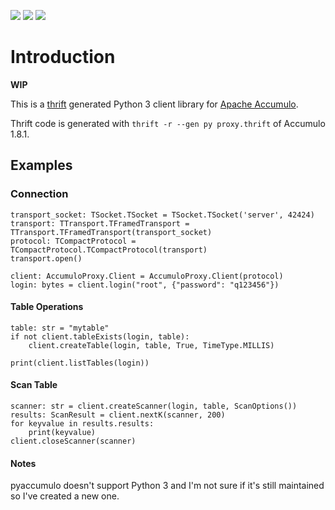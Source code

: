 ![](https://img.shields.io/badge/python-3.5%2B-green.svg)
![](https://img.shields.io/badge/Accumulo-1.8.1-green.svg)
![](https://img.shields.io/badge/License-Apache%202.0-blue.svg)

# Introduction

**WIP**

This is a [thrift](https://thrift.apache.org/) generated Python 3 client library for [Apache Accumulo](https://accumulo.apache.org/).


Thrift code is generated with `thrift -r --gen py proxy.thrift` of Accumulo 1.8.1.


## Examples

### Connection
    transport_socket: TSocket.TSocket = TSocket.TSocket('server', 42424)
    transport: TTransport.TFramedTransport = TTransport.TFramedTransport(transport_socket)
    protocol: TCompactProtocol = TCompactProtocol.TCompactProtocol(transport)
    transport.open()
    
    client: AccumuloProxy.Client = AccumuloProxy.Client(protocol)
    login: bytes = client.login("root", {"password": "q123456"})


#### Table Operations
    table: str = "mytable"
    if not client.tableExists(login, table):
        client.createTable(login, table, True, TimeType.MILLIS)

    print(client.listTables(login))


#### Scan Table

    scanner: str = client.createScanner(login, table, ScanOptions())
    results: ScanResult = client.nextK(scanner, 200)
    for keyvalue in results.results:
        print(keyvalue)
    client.closeScanner(scanner)



#### Notes
pyaccumulo doesn't support Python 3 and I'm not sure if it's still maintained so I've created a new one.

